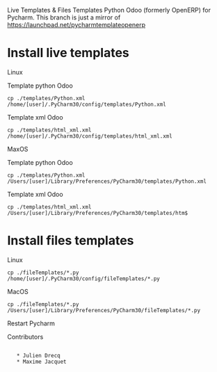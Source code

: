 Live Templates & Files Templates Python Odoo (formerly OpenERP) for Pycharm.
This branch is just a mirror of https://launchpad.net/pycharmtemplateopenerp


# Install live templates

Linux

Template python Odoo
```
cp ./templates/Python.xml /home/[user]/.PyCharm30/config/templates/Python.xml
```
Template xml Odoo
```
cp ./templates/html_xml.xml /home/[user]/.PyCharm30/config/templates/html_xml.xml
```
MaxOS

Template python Odoo
```
cp ./templates/Python.xml /Users/[user]/Library/Preferences/PyCharm30/templates/Python.xml
```
Template xml Odoo
```
cp ./templates/html_xml.xml /Users/[user]/Library/Preferences/PyCharm30/templates/htm$
```

# Install files templates

Linux
```
cp ./fileTemplates/*.py /home/[user]/.PyCharm30/config/fileTemplates/*.py
```
MacOS
```
cp ./fileTemplates/*.py /Users/[user]/Library/Preferences/PyCharm30/fileTemplates/*.py
```

Restart Pycharm

Contributors
```

   * Julien Drecq
   * Maxime Jacquet
